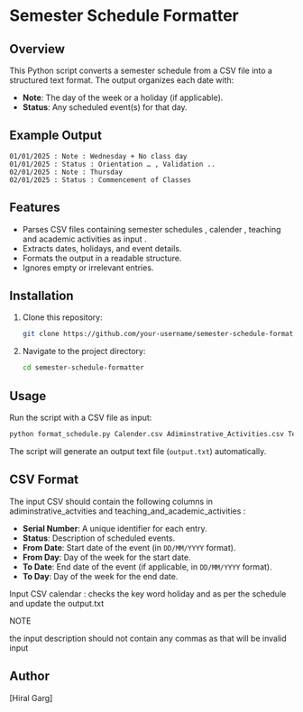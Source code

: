 # Semester Schedule Formatter

## Overview

This Python script converts a semester schedule from a CSV file into a structured text format. The output organizes each date with:

- **Note**: The day of the week or a holiday (if applicable).
- **Status**: Any scheduled event(s) for that day.

## Example Output

```
01/01/2025 : Note : Wednesday + No class day
01/01/2025 : Status : Orientation … , Validation ..
02/01/2025 : Note : Thursday
02/01/2025 : Status : Commencement of Classes
```

## Features

- Parses CSV files containing semester schedules , calender , teaching and academic activities as input .
- Extracts dates, holidays, and event details.
- Formats the output in a readable structure.
- Ignores empty or irrelevant entries.

## Installation

1. Clone this repository:
   ```sh
   git clone https://github.com/your-username/semester-schedule-formatter.git
   ```
2. Navigate to the project directory:
   ```sh
   cd semester-schedule-formatter
   ```


## Usage

Run the script with a CSV file as input:

```sh
python format_schedule.py Calender.csv Adiminstrative_Activities.csv Teaching_and_Academic_activities.csv
```

The script will generate an output text file (`output.txt`) automatically.

## CSV Format

The input CSV should contain the following columns in adiminstrative_actvities and teaching_and_academic_activities  :

- **Serial Number**: A unique identifier for each entry.
- **Status**: Description of scheduled events.
- **From Date**: Start date of the event (in `DD/MM/YYYY` format).
- **From Day**: Day of the week for the start date.
- **To Date**: End date of the event (if applicable, in `DD/MM/YYYY` format).
- **To Day**: Day of the week for the end date.

Input CSV calendar :
checks the key word holiday and as per the schedule and update the output.txt

NOTE

the input description should not contain any commas as that will be invalid input 

## Author

[Hiral Garg]

